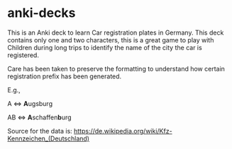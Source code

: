 # anki-decks

This is an Anki deck to learn Car registration plates in Germany. This deck contains only one and two characters, this is a great game to play with Children during long trips to identify the name of the city the car is registered.

Care has been taken to preserve the formatting to understand how certain registration prefix has been generated.

E.g.,

A <=> **A**ugsburg

AB <=> **A**schaffen**b**urg

Source for the data is: 
https://de.wikipedia.org/wiki/Kfz-Kennzeichen_(Deutschland)


